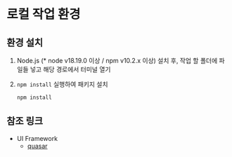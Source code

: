 # 로컬 작업 환경
## 환경 설치
1. Node.js (* node v18.19.0 이상 / npm v10.2.x 이상) 설치 후, 작업 할 폴더에 파일들 넣고 해당 경로에서 터미널 열기

2. `npm install` 실행하여 패키지 설치
    ```sh
    npm install
    ```
    
## 참조 링크
- UI Framework
    - [quasar](https://quasar.dev/components)
<!-- 
# pub-guide

## Project setup
```
npm install
```

### Compiles and hot-reloads for development
```
npm run serve
```

### Compiles and minifies for production
```
npm run build
```

### Lints and fixes files
```
npm run lint
```

### Customize configuration
See [Configuration Reference](https://cli.vuejs.org/config/).


https://quasar.dev/ -->
